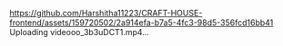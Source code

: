 
https://github.com/Harshitha11223/CRAFT-HOUSE-frontend/assets/159720502/2a914efa-b7a5-4fc3-98d5-356fcd16bb41
Uploading videooo_3b3uDCT1.mp4…

